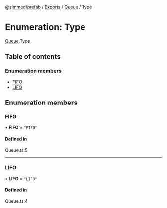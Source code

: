 [@zimmed/prefab](../README.md) / [Exports](../modules.md) / [Queue](../modules/Queue.md) / Type

# Enumeration: Type

[Queue](../modules/Queue.md).Type

## Table of contents

### Enumeration members

- [FIFO](Queue.Type.md#fifo)
- [LIFO](Queue.Type.md#lifo)

## Enumeration members

### FIFO

• **FIFO** = `"FIFO"`

#### Defined in

Queue.ts:5

___

### LIFO

• **LIFO** = `"LIFO"`

#### Defined in

Queue.ts:4
